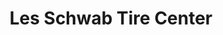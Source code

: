 ---
title: "Les Schwab Tire Center"
url: /fresno/les-schwab-tire-center-north-blackstone-avenue/
shop: Reifen
---